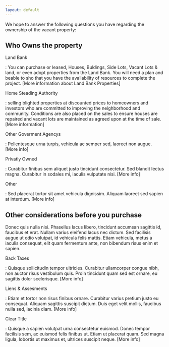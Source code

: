 ```yaml
---
layout: default
---
```


We hope to answer the following questions you have regarding the ownership of the vacant property:

Who Owns the property
---------------------

Land Bank

: You can purchase or leased, Houses, Buldings, Side Lots, Vacant Lots & land,  or even adopt properties from the Land Bank.  You will need a plan and beable to sho that you have the availability of resources to complete the project.  [More information about Land Bank Properties]

Home Steading Authority

:  selling blighted properties at discounted prices to homeowners and investors who are committed to improving the neighborhood and community.  Conditions are also placed on the sales to ensure houses are repaired and vacant lots are maintained as agreed upon at the time of sale.  [More information]

Other Goverment Agencys

:  Pellentesque urna turpis, vehicula ac semper sed, laoreet non augue. [More info]

Privatly Owned

: Curabitur finibus sem aliquet justo tincidunt consectetur. Sed blandit lectus magna. Curabitur in sodales mi, iaculis vulputate nisi. [More info]

Other

: Sed placerat tortor sit amet vehicula dignissim. Aliquam laoreet sed sapien at interdum. [More info]


Other considerations before you purchase
----------------------------------------

Donec quis nulla nisi. Phasellus lacus libero, tincidunt accumsan sagittis id, faucibus et erat. Nullam varius eleifend lacus nec dictum. Sed facilisis augue ut odio volutpat, id vehicula felis mattis. Etiam vehicula, metus a iaculis consequat, elit quam fermentum ante, non bibendum risus enim et sapien. 

Back Taxes

: Quisque sollicitudin tempor ultricies. Curabitur ullamcorper congue nibh, non auctor risus vestibulum quis. Proin tincidunt quam sed est ornare, eu sagittis dolor scelerisque.  [More info]

Liens & Assesments

:  Etiam et tortor non risus finibus ornare. Curabitur varius pretium justo eu consequat. Aliquam sagittis suscipit dictum. Duis eget velit mollis, faucibus nulla sed, lacinia diam.  [More info]

Clear Title

: Quisque a sapien volutpat urna consectetur euismod. Donec tempor facilisis sem, ac euismod felis finibus ut. Etiam ut placerat quam. Sed magna ligula, lobortis ut maximus et, ultrices suscipit neque. [More info]
